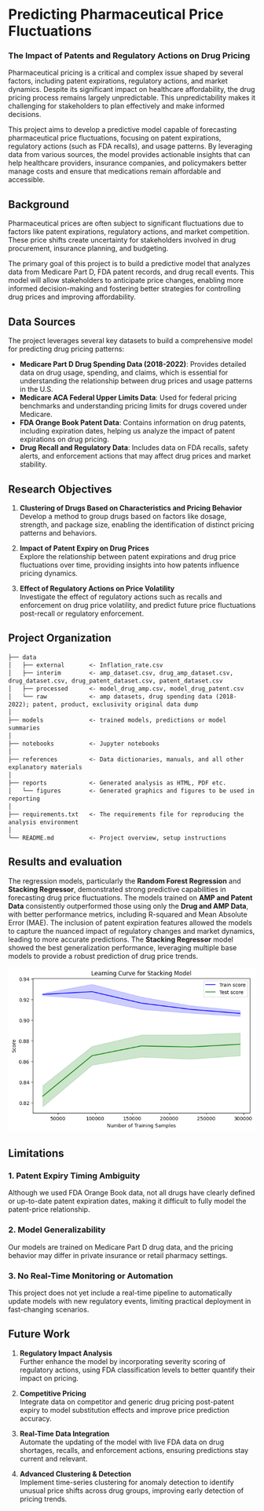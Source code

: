 # Predicting Pharmaceutical Price Fluctuations
### The Impact of Patents and Regulatory Actions on Drug Pricing

Pharmaceutical pricing is a critical and complex issue shaped by several factors, including patent expirations, regulatory actions, and market dynamics. Despite its significant impact on healthcare affordability, the drug pricing process remains largely unpredictable. This unpredictability makes it challenging for stakeholders to plan effectively and make informed decisions.

This project aims to develop a predictive model capable of forecasting pharmaceutical price fluctuations, focusing on patent expirations, regulatory actions (such as FDA recalls), and usage patterns. By leveraging data from various sources, the model provides actionable insights that can help healthcare providers, insurance companies, and policymakers better manage costs and ensure that medications remain affordable and accessible.

## Background

Pharmaceutical prices are often subject to significant fluctuations due to factors like patent expirations, regulatory actions, and market competition. These price shifts create uncertainty for stakeholders involved in drug procurement, insurance planning, and budgeting.

The primary goal of this project is to build a predictive model that analyzes data from Medicare Part D, FDA patent records, and drug recall events. This model will allow stakeholders to anticipate price changes, enabling more informed decision-making and fostering better strategies for controlling drug prices and improving affordability.

## Data Sources
The project leverages several key datasets to build a comprehensive model for predicting drug pricing patterns:

- **Medicare Part D Drug Spending Data (2018-2022)**: Provides detailed data on drug usage, spending, and claims, which is essential for understanding the relationship between drug prices and usage patterns in the U.S.
- **Medicare ACA Federal Upper Limits Data**: Used for federal pricing benchmarks and understanding pricing limits for drugs covered under Medicare.
- **FDA Orange Book Patent Data**: Contains information on drug patents, including expiration dates, helping us analyze the impact of patent expirations on drug pricing.
- **Drug Recall and Regulatory Data**: Includes data on FDA recalls, safety alerts, and enforcement actions that may affect drug prices and market stability.

## Research Objectives

1. **Clustering of Drugs Based on Characteristics and Pricing Behavior**  
   Develop a method to group drugs based on factors like dosage, strength, and package size, enabling the identification of distinct pricing patterns and behaviors.

2. **Impact of Patent Expiry on Drug Prices**  
   Explore the relationship between patent expirations and drug price fluctuations over time, providing insights into how patents influence pricing dynamics.

3. **Effect of Regulatory Actions on Price Volatility**  
   Investigate the effect of regulatory actions such as recalls and enforcement on drug price volatility, and predict future price fluctuations post-recall or regulatory enforcement.


## Project Organization

```
├── data
│   ├── external       <- Inflation_rate.csv
│   ├── interim        <- amp_dataset.csv, drug_amp_dataset.csv, drug_dataset.csv, drug_patent_dataset.csv, patent_dataset.csv
│   ├── processed      <- model_drug_amp.csv, model_drug_patent.csv
│   └── raw            <- amp datasets, drug spending data (2018-2022); patent, product, exclusivity original data dump
│
├── models             <- trained models, predictions or model summaries
│
├── notebooks          <- Jupyter notebooks
│
├── references         <- Data dictionaries, manuals, and all other explanatory materials
│
├── reports            <- Generated analysis as HTML, PDF etc.
│   └── figures        <- Generated graphics and figures to be used in reporting
│
├── requirements.txt   <- The requirements file for reproducing the analysis environment
│
└── README.md          <- Project overview, setup instructions

```

## Results and evaluation

The regression models, particularly the **Random Forest Regression** and **Stacking Regressor**, demonstrated strong predictive capabilities in forecasting drug price fluctuations. The models trained on **AMP and Patent Data** consistently outperformed those using only the **Drug and AMP Data**, with better performance metrics, including R-squared and Mean Absolute Error (MAE). The inclusion of patent expiration features allowed the models to capture the nuanced impact of regulatory changes and market dynamics, leading to more accurate predictions. The **Stacking Regressor** model showed the best generalization performance, leveraging multiple base models to provide a robust prediction of drug price trends.

![Model Output](reports/figures/output.png)


## Limitations

### 1. Patent Expiry Timing Ambiguity
Although we used FDA Orange Book data, not all drugs have clearly defined or up-to-date patent expiration dates, making it difficult to fully model the patent-price relationship.

### 2. Model Generalizability
Our models are trained on Medicare Part D drug data, and the pricing behavior may differ in private insurance or retail pharmacy settings.

### 3. No Real-Time Monitoring or Automation
This project does not yet include a real-time pipeline to automatically update models with new regulatory events, limiting practical deployment in fast-changing scenarios.

## Future Work 

1. **Regulatory Impact Analysis**  
   Further enhance the model by incorporating severity scoring of regulatory actions, using FDA classification levels to better quantify their impact on pricing.

2. **Competitive Pricing**  
   Integrate data on competitor and generic drug pricing post-patent expiry to model substitution effects and improve price prediction accuracy.

3. **Real-Time Data Integration**  
   Automate the updating of the model with live FDA data on drug shortages, recalls, and enforcement actions, ensuring predictions stay current and relevant.

4. **Advanced Clustering & Detection**  
   Implement time-series clustering for anomaly detection to identify unusual price shifts across drug groups, improving early detection of pricing trends.